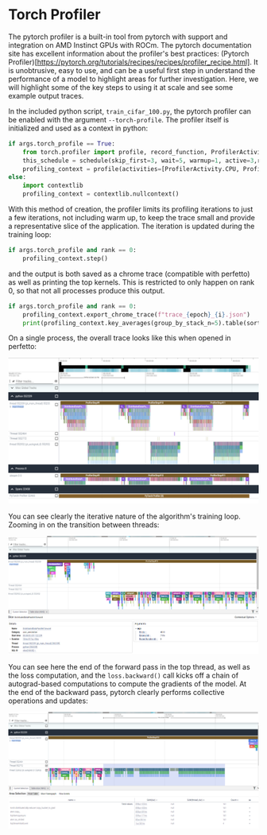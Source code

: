 # Torch Profiler

The pytorch profiler is a built-in tool from pytorch with support and integration on AMD Instinct GPUs with ROCm.  The pytorch documentation site has excellent information about the profiler's best practices: (Pytorch Profiler)[https://pytorch.org/tutorials/recipes/recipes/profiler_recipe.html]. It is unobtrusive, easy to use, and can be a useful first step in understand the performance of a model to highlight areas for further investigation.  Here, we will highlight some of the key steps to using it at scale and see some example output traces.

In the included python script, `train_cifar_100.py`, the pytorch profiler can be enabled with the argument `--torch-profile`.  The profiler itself is initialized and used as a context in python:

```python
if args.torch_profile == True:
    from torch.profiler import profile, record_function, ProfilerActivity, schedule
    this_schedule = schedule(skip_first=3, wait=5, warmup=1, active=3,repeat=1)
    profiling_context = profile(activities=[ProfilerActivity.CPU, ProfilerActivity.CUDA], record_shapes=True, schedule=this_schedule)
else:
    import contextlib
    profiling_context = contextlib.nullcontext()
```

With this method of creation, the profiler limits its profiling iterations to just a few iterations, not including warm up, to keep the trace small and provide a representative slice of the application.  The iteration is updated during the training loop:

```python 
if args.torch_profile and rank == 0:
    profiling_context.step()
```

and the output is both saved as a chrome trace (compatible with perfetto) as well as printing the top kernels.  This is restricted to only happen on rank 0, so that not all processes produce this output.

```python
if args.torch_profile and rank == 0:
    profiling_context.export_chrome_trace(f"trace_{epoch}_{i}.json")
    print(profiling_context.key_averages(group_by_stack_n=5).table(sort_by="cuda_time_total", row_limit=10))
```

On a single process, the overall trace looks like this when opened in perfetto:

![Perfetto trace from pytorch](cifar100-B256-300X-singleProc.png)

You can see clearly the iterative nature of the algorithm's training loop.  Zooming in on the transition between threads:

![Forward / backward transistion](cifar100-B256-300X-singleProcess-backwardsThread.png)

You can see here the end of the forward pass in the top thread, as well as the loss computation, and the `loss.backward()` call kicks off a chain of autograd-based computations to compute the gradients of the model.  At the end of the backward pass, pytorch clearly performs collective operations and updates:

![optimizer.step](cifar100-B256-300X-singleProcess-DDP.png)
